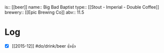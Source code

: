 is:: [[beer]]
name:: Big Bad Baptist
type:: [[Stout - Imperial - Double Coffee]]
brewery:: [[Epic Brewing Co]]
abv:: 11.5

# Log
- [x] [[2015-12]] #do/drink/beer 👍👍
